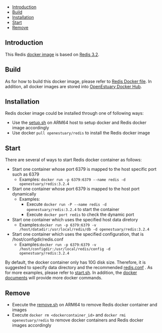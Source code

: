* [Introduction](#1)
* [Build ](#2)
* [Installation](#3)
* [Start](#4)
* [Remove](#5)

## <a name="1">Introduction</a>

This Redis [docker image](https://docs.docker.com/) is based on [Redis 3.2](http://download.redis.io/releases/redis-3.2.4.tar.gz).


## <a name="2">Build</a>
As for how to build this docker image, please refer to [Redis Docker file](https://github.com/open-estuary/dockerfiles/tree/master/redis).
In addition, all docker images are stored into [OpenEstuary Docker Hub](https://cloud.docker.com/app/openestuary).

## <a name="3">Installation</a>
Redis docker image could be installed through one of following ways:  
- Use the [setup.sh](https://github.com/open-estuary/packages/blob/master/docker_apps/redis/setup.sh) on ARM64 host to setup docker and Redis docker image accordingly
- Use docker `pull openestuary/redis` to install the Redis docker image  

## <a name="4">Start</a>
There are several of ways to start Redis docker container as follows:
- Start one container whose port 6379 is mapped to the host specific port such as 6379
  - Examples: `docker run -p 6379:6379 --name redis -d openestuary/redis:3.2.4`
- Start one container whose port 6379 is mapped to the host port dynamically
  - Examples:
    - Execute `docker run -P --name redis -d openestuary/redis:3.2.4` to start the container
    - Execute `docker port redis` to check the dynamic port
- Start one container which uses the specified host data diretory 
  - Examples:`docker run -p 6379:6379 -v /host/datadir:/usr/local/redis/db -d openestuary/redis:3.2.4`
- Start one container which uses the specified configuration, that is /host/configdir/redis.conf
  - Examples:`docker run -p 6379:6379 -v /host/configdir:/usr/local/redis/config -d openestuary/redis:3.2.4`

By default, the docker container only has 10G disk size. Therefore, it is suggested to specify data directory and the recommended [redis.conf](https://github.com/open-estuary/packages/blob/master/docker_apps/redis/redis.conf) . 
As for more examples, please refer to [start.sh](https://github.com/open-estuary/packages/blob/master/docker_apps/redis/start.sh).
In addition, the [docker documents](https://docs.docker.com/) will provide more docker commands.
                                                   
## <a name="5">Remove</a>
- Execute the [remove.sh](https://github.com/open-estuary/packages/blob/master/docker_apps/redis/remove.sh) on ARM64 to remove Redis docker container and images 
- Execute `docker rm <dockercontainer_id>` and `docker rmi openestuary/redis` to remove docker containers and Redis docker images accordingly
